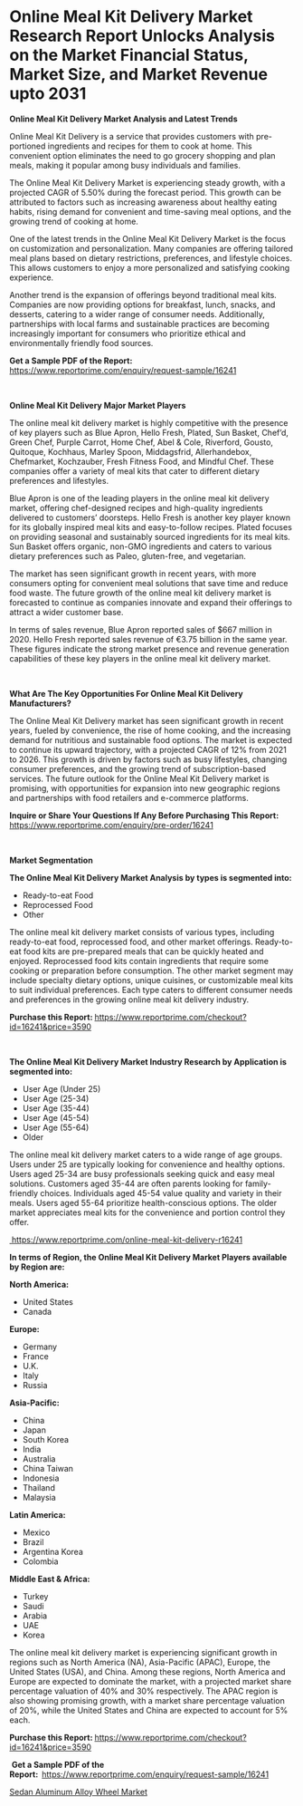 <p><h1>Online Meal Kit Delivery Market Research Report Unlocks Analysis on the Market Financial Status, Market Size, and Market Revenue upto 2031</h1></p><p><strong>Online Meal Kit Delivery Market Analysis and Latest Trends</strong></p>
<p><p>Online Meal Kit Delivery is a service that provides customers with pre-portioned ingredients and recipes for them to cook at home. This convenient option eliminates the need to go grocery shopping and plan meals, making it popular among busy individuals and families.</p><p>The Online Meal Kit Delivery Market is experiencing steady growth, with a projected CAGR of 5.50% during the forecast period. This growth can be attributed to factors such as increasing awareness about healthy eating habits, rising demand for convenient and time-saving meal options, and the growing trend of cooking at home.</p><p>One of the latest trends in the Online Meal Kit Delivery Market is the focus on customization and personalization. Many companies are offering tailored meal plans based on dietary restrictions, preferences, and lifestyle choices. This allows customers to enjoy a more personalized and satisfying cooking experience.</p><p>Another trend is the expansion of offerings beyond traditional meal kits. Companies are now providing options for breakfast, lunch, snacks, and desserts, catering to a wider range of consumer needs. Additionally, partnerships with local farms and sustainable practices are becoming increasingly important for consumers who prioritize ethical and environmentally friendly food sources.</p></p>
<p><strong>Get a Sample PDF of the Report:&nbsp;</strong> <a href="https://www.reportprime.com/enquiry/request-sample/16241">https://www.reportprime.com/enquiry/request-sample/16241</a></p>
<p>&nbsp;</p>
<p><strong>Online Meal Kit Delivery Major Market Players</strong></p>
<p><p>The online meal kit delivery market is highly competitive with the presence of key players such as Blue Apron, Hello Fresh, Plated, Sun Basket, Chef’d, Green Chef, Purple Carrot, Home Chef, Abel & Cole, Riverford, Gousto, Quitoque, Kochhaus, Marley Spoon, Middagsfrid, Allerhandebox, Chefmarket, Kochzauber, Fresh Fitness Food, and Mindful Chef. These companies offer a variety of meal kits that cater to different dietary preferences and lifestyles.</p><p>Blue Apron is one of the leading players in the online meal kit delivery market, offering chef-designed recipes and high-quality ingredients delivered to customers’ doorsteps. Hello Fresh is another key player known for its globally inspired meal kits and easy-to-follow recipes. Plated focuses on providing seasonal and sustainably sourced ingredients for its meal kits. Sun Basket offers organic, non-GMO ingredients and caters to various dietary preferences such as Paleo, gluten-free, and vegetarian.</p><p>The market has seen significant growth in recent years, with more consumers opting for convenient meal solutions that save time and reduce food waste. The future growth of the online meal kit delivery market is forecasted to continue as companies innovate and expand their offerings to attract a wider customer base.</p><p>In terms of sales revenue, Blue Apron reported sales of $667 million in 2020. Hello Fresh reported sales revenue of €3.75 billion in the same year. These figures indicate the strong market presence and revenue generation capabilities of these key players in the online meal kit delivery market.</p></p>
<p>&nbsp;</p>
<p><strong>What Are The Key Opportunities For Online Meal Kit Delivery Manufacturers?</strong></p>
<p><p>The Online Meal Kit Delivery market has seen significant growth in recent years, fueled by convenience, the rise of home cooking, and the increasing demand for nutritious and sustainable food options. The market is expected to continue its upward trajectory, with a projected CAGR of 12% from 2021 to 2026. This growth is driven by factors such as busy lifestyles, changing consumer preferences, and the growing trend of subscription-based services. The future outlook for the Online Meal Kit Delivery market is promising, with opportunities for expansion into new geographic regions and partnerships with food retailers and e-commerce platforms.</p></p>
<p><strong>Inquire or Share Your Questions If Any Before Purchasing This Report:</strong> <a href="https://www.reportprime.com/enquiry/pre-order/16241">https://www.reportprime.com/enquiry/pre-order/16241</a></p>
<p>&nbsp;</p>
<p><strong>Market Segmentation</strong></p>
<p><strong>The Online Meal Kit Delivery Market Analysis by types is segmented into:</strong></p>
<p><ul><li>Ready-to-eat Food</li><li>Reprocessed Food</li><li>Other</li></ul></p>
<p><p>The online meal kit delivery market consists of various types, including ready-to-eat food, reprocessed food, and other market offerings. Ready-to-eat food kits are pre-prepared meals that can be quickly heated and enjoyed. Reprocessed food kits contain ingredients that require some cooking or preparation before consumption. The other market segment may include specialty dietary options, unique cuisines, or customizable meal kits to suit individual preferences. Each type caters to different consumer needs and preferences in the growing online meal kit delivery industry.</p></p>
<p><strong>Purchase this Report:&nbsp;</strong><a href="https://www.reportprime.com/checkout?id=16241&price=3590">https://www.reportprime.com/checkout?id=16241&price=3590</a></p>
<p>&nbsp;</p>
<p><strong>The Online Meal Kit Delivery Market Industry Research by Application is segmented into:</strong></p>
<p><ul><li>User Age (Under 25)</li><li>User Age (25-34)</li><li>User Age (35-44)</li><li>User Age (45-54)</li><li>User Age (55-64)</li><li>Older</li></ul></p>
<p><p>The online meal kit delivery market caters to a wide range of age groups. Users under 25 are typically looking for convenience and healthy options. Users aged 25-34 are busy professionals seeking quick and easy meal solutions. Customers aged 35-44 are often parents looking for family-friendly choices. Individuals aged 45-54 value quality and variety in their meals. Users aged 55-64 prioritize health-conscious options. The older market appreciates meal kits for the convenience and portion control they offer.</p></p>
<p><a href="https://www.reportprime.com/online-meal-kit-delivery-r16241">&nbsp;https://www.reportprime.com/online-meal-kit-delivery-r16241</a></p>
<p><strong>In terms of Region, the Online Meal Kit Delivery Market Players available by Region are:</strong></p>
<p>
    <p> <strong> North America: </strong>
        <ul>
            <li>United States</li>
            <li>Canada</li>
        </ul>
        </p> 
    <p> <strong> Europe: </strong>
        <ul>
            <li>Germany</li>
            <li>France</li>
            <li>U.K.</li>
            <li>Italy</li>
            <li>Russia</li>
        </ul>
        </p> 
    <p> <strong> Asia-Pacific: </strong>
        <ul>
            <li>China</li>
            <li>Japan</li>
            <li>South Korea</li>
            <li>India</li>
            <li>Australia</li>
            <li>China Taiwan</li>
            <li>Indonesia</li>
            <li>Thailand</li>
            <li>Malaysia</li>
        </ul>
        </p> 
    <p> <strong> Latin America: </strong>
        <ul>
            <li>Mexico</li>
            <li>Brazil</li>
            <li>Argentina Korea</li>
            <li>Colombia</li>
        </ul>
        </p> 
    <p> <strong> Middle East & Africa: </strong>
        <ul>
            <li>Turkey</li>
            <li>Saudi</li>
            <li>Arabia</li>
            <li>UAE</li>
            <li>Korea</li>
        </ul>
    </p>
    </p>
<p><p>The online meal kit delivery market is experiencing significant growth in regions such as North America (NA), Asia-Pacific (APAC), Europe, the United States (USA), and China. Among these regions, North America and Europe are expected to dominate the market, with a projected market share percentage valuation of 40% and 30% respectively. The APAC region is also showing promising growth, with a market share percentage valuation of 20%, while the United States and China are expected to account for 5% each.</p></p>
<p><strong>Purchase this Report: </strong><a href="https://www.reportprime.com/checkout?id=16241&price=3590">https://www.reportprime.com/checkout?id=16241&price=3590</a></p>
<p>&nbsp;<strong>Get a Sample PDF of the Report:&nbsp;&nbsp;</strong><a href="https://www.reportprime.com/enquiry/request-sample/16241">https://www.reportprime.com/enquiry/request-sample/16241</a></p>
<p><strong></strong></p>
<p><p><a href="https://view.publitas.com/reportprime-1/sedan-aluminum-alloy-wheel-market-focuses-on-market-share-size-and-projected-forecast-till-2031/">Sedan Aluminum Alloy Wheel Market</a></p></p>